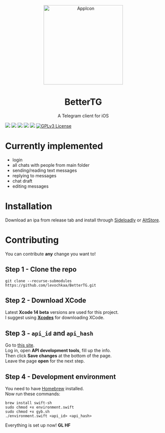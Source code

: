 <div align="center">
    <img src="https://github.com/levochkaa/BetterTG/blob/main/BetterTG/Assets.xcassets/AppIcon.appiconset/bettertg.png?raw=true" 
    width="256" height="256" alt="AppIcon" 
    border-radius="45px">
</div>

<h1 align="center">BetterTG</h1>
<p align="center">A Telegram client for iOS</p>

![](https://img.shields.io/badge/platform-iOS-000000?style=flat&logo=apple&logoColor=white)
![](https://img.shields.io/badge/minimum%20OS-iOS%2016-blueviolet?style=flat&logo=apple&logoColor=white)
![](https://img.shields.io/badge/Swift%205.7-FA7343?style=flat&logo=swift&logoColor=white)
![](https://img.shields.io/badge/SwiftUI-2E00F1?style=flat&logo=swift&logoColor=white)
![](https://img.shields.io/badge/Telegram-2CA5E0?style=flat&logo=telegram&logoColor=white)
[![GPLv3 License](https://img.shields.io/badge/License-GPL%20v3-yellow.svg?style=flat)](https://opensource.org/licenses/)

# Currently implemented

- login
- all chats with people from main folder
- sending/reading text messages
- replying to messages
- chat draft
- editing messages

# Installation

Download an ipa from release tab and install through [Sideloadly](https://altstore.io)
or [AltStore](https://altstore.io).

# Contributing

You can contribute **any** change you want to!

## Step 1 - Clone the repo

```shell
git clone --recurse-submodules https://github.com/levochkaa/BetterTG.git
```

## Step 2 - Download XCode

Latest **Xcode 14 beta** versions are used for this project.\
I suggest using [**Xcodes**](https://github.com/RobotsAndPencils/XcodesApp) for downloading XCode.

## Step 3 - `api_id` and `api_hash`

Go to [this site](https://my.telegram.org/).\
Log in, open **API development tools**, fill up the info.\
Then click **Save changes**
at the bottom of the page. \
Leave the page **open** for the next step.

## Step 4 - Development environment

You need to have [Homebrew](https://brew.sh) installed. \
Now run these commands:

```shell
brew install swift-sh
sudo chmod +x environment.swift
sudo chmod +x gyb.sh
./environment.swift <api_id> <api_hash>
```

Everything is set up now! **GL HF**

